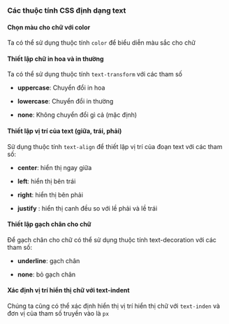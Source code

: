 
### Các thuộc tính CSS định dạng text

#### Chọn màu cho chữ với color

Ta có thể sử dụng thuộc tính `color` để biểu diễn màu sắc cho chữ

#### Thiết lập chữ in hoa và in thường

Ta có thể sử dụng thuộc tính `text-transform` với các tham số

- __uppercase__: Chuyển đổi in hoa

- __lowercase__: Chuyển đổi in thường

- __none__: Không chuyển đổi gì cả (mặc định)

#### Thiết lập vị trí của text (giữa, trái, phải)

Sử dụng thuộc tính `text-align` để thiết lập vị trí của đoạn text với các tham số:

- __center__: hiển thị ngay giữa

- __left__: hiển thị bên trái

- __right__: hiển thị bên phải

- __justify__ : hiển thị canh đều so với lề phải và lề trái

#### Thiết lập gạch chân cho chữ

Để gạch chân cho chữ có thể sử dụng thuộc tính text-decoration với các tham số:

- __underline__: gạch chân

- __none__: bỏ gạch chân

#### Xác định vị trí hiển thị chữ với text-indent

Chúng ta cũng có thể xác định hiển thị vị trí hiển thị chữ với `text-inden`  và đơn vị của tham số truyền vào là `px`

